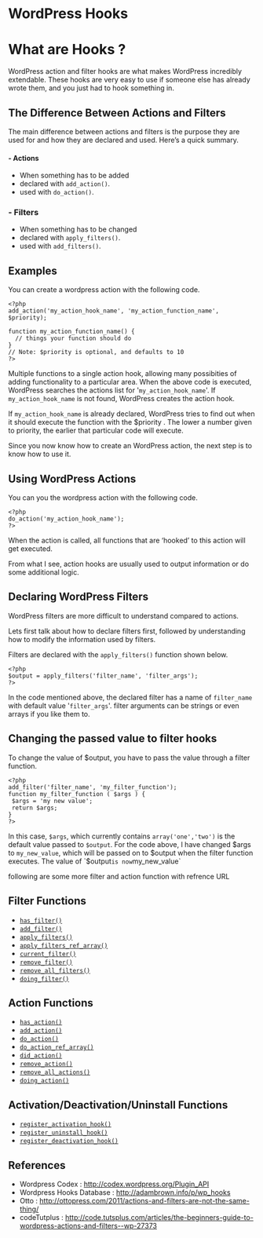 # WordPress Hooks

# What are Hooks ?

WordPress action and filter hooks are what makes WordPress incredibly extendable. These hooks are very easy to use if someone else has already wrote them, and you just had to hook something in.

## The Difference Between Actions and Filters
The main difference between actions and filters is the purpose they are used for and how they are declared and used. Here’s a quick summary.

#### - Actions
 - When something has to be added
 - declared with `add_action()`.
 - used with `do_action()`.

### - Filters
 - When something has to be changed
 - declared with `apply_filters()`.
 - used with `add_filters()`.

## Examples
You can create a wordpress action with the following code.
```
<?php 
add_action('my_action_hook_name', 'my_action_function_name', $priority);

function my_action_function_name() {
  // things your function should do
}
// Note: $priority is optional, and defaults to 10
?>
```
Multiple functions to a single action hook, allowing many possibities of adding functionality to a particular area.
When the above code is executed, WordPress searches the actions list for '`my_action_hook_name`'. If `my_action_hook_name` is not found, WordPress creates the action hook.

If `my_action_hook_name` is already declared, WordPress tries to find out when it should execute the function with the $priority . The lower a number given to priority, the earlier that particular code will execute.

Since you now know how to create an WordPress action, the next step is to know how to use it.

## Using WordPress Actions
You can you the wordpress action with the following code.

```
<?php 
do_action('my_action_hook_name'); 
?>
```
When the action is called, all functions that are ‘hooked’ to this action will get executed.

From what I see, action hooks are usually used to output information or do some additional logic.

## Declaring WordPress Filters
WordPress filters are more difficult to understand compared to actions.

Lets first talk about how to declare filters first, followed by understanding how to modify the information used by filters.

Filters are declared with the `apply_filters()` function shown below.
```
<?php 
$output = apply_filters('filter_name', 'filter_args'); 
?>
```
In the code mentioned above, the declared filter has a name of `filter_name` with default value '`filter_args`'. filter arguments can be strings or even arrays if you like them to.

## Changing the passed value to filter hooks
To change the value of $output, you have to pass the value through a filter function.
```
<?php 
add_filter('filter_name', 'my_filter_function'); 
function my_filter_function ( $args ) {
 $args = 'my new value'; 
 return $args;
}
?>
```
In this case, `$args`, which currently contains `array('one','two')` is the default value passed to `$output`. For the code above, I have changed $args to `my_new_value`, which will be passed on to $output when the filter function executes. The value of `$output` is now `my_new_value`

following are some more filter and action function with refrence URL 
## Filter Functions
- [`has_filter()`]
- [`add_filter()`]
- [`apply_filters()`]
- [`apply_filters_ref_array()`]
- [`current_filter()`]
- [`remove_filter()`]
- [`remove_all_filters()`]
- [`doing_filter()`]
 
## Action Functions
- [`has_action()`]
- [`add_action()`]
- [`do_action()`]
- [`do_action_ref_array()`]
- [`did_action()`]
- [`remove_action()`]
- [`remove_all_actions()`]
- [`doing_action()`]

## Activation/Deactivation/Uninstall Functions

- [`register_activation_hook()`]
- [`register_uninstall_hook()`]
- [`register_deactivation_hook()`]



[`has_filter()`]:http://codex.wordpress.org/Function_Reference/has_filter
[`add_filter()`]:http://codex.wordpress.org/Function_Reference/add_filter
[`apply_filters()`]:http://codex.wordpress.org/Function_Reference/apply_filters
[`apply_filters_ref_array()`]:http://codex.wordpress.org/Function_Reference/apply_filters_ref_array
[`current_filter()`]:http://codex.wordpress.org/Function_Reference/current_filter
[`remove_filter()`]:http://codex.wordpress.org/Function_Reference/remove_filter
[`remove_all_filters()`]:http://codex.wordpress.org/Function_Reference/remove_all_filters
[`doing_filter()`]:https://developer.wordpress.org/reference/functions/doing_filter/

[`has_action()`]:http://codex.wordpress.org/Function_Reference/has_action
[`add_action()`]:http://codex.wordpress.org/Function_Reference/add_action
[`do_action()`]:http://codex.wordpress.org/Function_Reference/do_action
[`do_action_ref_array()`]:http://codex.wordpress.org/Function_Reference/do_action_ref_array
[`did_action()`]:http://codex.wordpress.org/Function_Reference/did_action
[`remove_action()`]:http://codex.wordpress.org/Function_Reference/remove_action
[`remove_all_actions()`]:http://codex.wordpress.org/Function_Reference/remove_all_actions
[`doing_action()`]:https://developer.wordpress.org/reference/functions/doing_action/

[`register_activation_hook()`]:http://codex.wordpress.org/Function_Reference/register_activation_hook
[`register_uninstall_hook()`]:http://codex.wordpress.org/Function_Reference/register_uninstall_hook
[`register_deactivation_hook()`]:http://codex.wordpress.org/Function_Reference/register_deactivation_hook

## References
- Wordpress Codex : http://codex.wordpress.org/Plugin_API
- Wordpress Hooks Database : http://adambrown.info/p/wp_hooks
- Otto : http://ottopress.com/2011/actions-and-filters-are-not-the-same-thing/
- codeTutplus : http://code.tutsplus.com/articles/the-beginners-guide-to-wordpress-actions-and-filters--wp-27373


